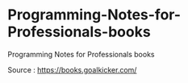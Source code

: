 # Programming-Notes-for-Professionals-books
Programming Notes for Professionals books


Source : https://books.goalkicker.com/
